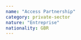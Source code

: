 ```yaml
---
name: "Access Partnership"
category: private-sector
nature: "Entreprise"
nationality: GBR
---
```

    